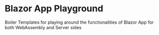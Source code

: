 # Blazor App Playground
Boiler Templates for playing around the functionalities of Blazor App for both WebAssembly and Server sides
